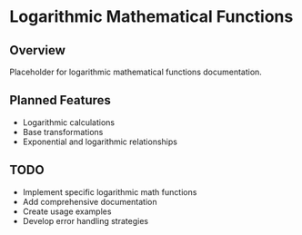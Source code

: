 # Logarithmic Mathematical Functions

## Overview
Placeholder for logarithmic mathematical functions documentation.

## Planned Features
- Logarithmic calculations
- Base transformations
- Exponential and logarithmic relationships

## TODO
- Implement specific logarithmic math functions
- Add comprehensive documentation
- Create usage examples
- Develop error handling strategies